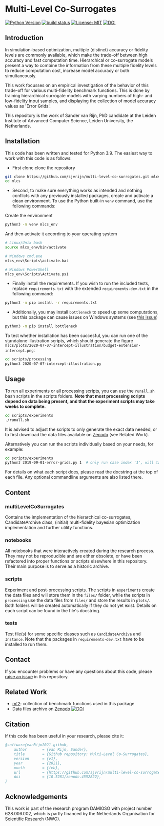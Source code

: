 # Multi-Level Co-Surrogates

[![Python Version](https://img.shields.io/badge/Python-3.9-blue)](https://python.org)
[![build status][build-badge]][actions-page]
[![License: MIT](https://img.shields.io/badge/License-MIT-green.svg)](https://opensource.org/licenses/MIT)
[![DOI](https://zenodo.org/badge/256506176.svg)](https://zenodo.org/badge/latestdoi/256506176)


## Introduction

In simulation-based optimization, multiple (distinct) accuracy or fidelity levels are commonly
available, which make the trade-off between high accuracy and fast computation time. Hierarchical or
co-surrogate models present a way to combine the information from these multiple fidelity levels to
reduce computation cost, increase model accuracy or both simultaneously.

This work focusses on an empirical investigation of the behavior of this trade-off for various
multi-fidelity benchmark functions. This is done by training hierarchical surrogate models with
varying numbers of high- and low-fidelity input samples, and displaying the collection of model
accuracy values as 'Error Grids'.

This repository is the work of Sander van Rijn, PhD candidate at the Leiden Institute of Advanced
Computer Science, Leiden University, the Netherlands.


## Installation

This code has been written and tested for Python 3.9. The easiest way to work
with this code is as follows:

* First clone clone the repository

```bash
git clone https://github.com/sjvrijn/multi-level-co-surrogates.git mlcs
cd mlcs
```

* Second, to make sure everything works as intended and nothing conflicts with any previously
  installed packages, create and activate a clean environment. To use the Python  built-in `venv`
  command, use the following commands:

Create the environment

```bash
python3 -m venv mlcs_env
```

And then activate it according to your operating system

```bash
# Linux/Unix bash
source mlcs_env/bin/activate

# Windows cmd.exe
mlcs_env\Scripts\activate.bat

# Windows PowerShell
mlcs_env\Scripts\Activate.ps1
```

* Finally install the requirements. If you wish to run the included tests, replace
  `requirements.txt` with the extended `requirements-dev.txt` in the following command:

```bash
python3 -m pip install -r requirements.txt
```

* Additionally, you may install `bottleneck` to speed up some computations, but this package can
  cause issues on Windows systems (see [this issue][bottleneck-issue])

```bash
python3 -m pip install bottleneck
```

To test whether installation has been succesful, you can run one of the standalone illustration
scripts, which should generate the figure
`mlcs/plots/2020-07-07-intercept-illustration/budget-extension-intercept.png`:

```bash
cd scripts/processing
python3 2020-07-07-intercept-illustration.py
```


## Usage

To run all experiments or all processing scripts, you can use the `runall.sh` bash scripts in the
scripts folders. **Note that most processing scripts depend on data being present, and that the
experiment scripts may take weeks to complete.**

```bash
cd scripts/experiments
./runall.sh
```

It is advised to adjust the scripts to only generate the exact data needed, or to first download the
data files available on [Zenodo] (see Related Work).

Alternatively you can run the scripts individually based on your needs, for example:

```bash
cd scripts/experiments
python3 2019-09-01-error-grids.py 1  # only run case index '1', will take ~1 day
```

For details on what each script does, please read the docstring at the top of each file. Any
optional commandline arguments are also listed there.


## Content

### multiLevelCoSurrogates

Contains the implementation of the hierarchical co-surrogates, CandidateArchive class, (initial)
multi-fidelity bayesian optimization implementation and further utility functions.


### notebooks

All notebooks that were interactively created during the research process.
They may not be reproducible and are either obsolete, or have been refactored into proper functions
or scripts elsewhere in this repository. Their main purpose is to serve as a historic archive.


### scripts

Experiment and post-processing scripts. The scripts in `experiments` create the data files and will
store them in the `files/` folder, while the scripts in `processing` use the data files from
`files/` and store the results in `plots/`. Both folders will be created automatically if they
do not yet exist. Details on each script can be found in the file's docstring.


### tests

Test file(s) for some specific classes such as `CandidateArchive` and `Instance`.
Note that the packages in `requirements-dev.txt` have to be installed to run them.


## Contact

If you encounter problems or have any questions about this code, please
[raise an issue][new-issue] in this repository.


## Related Work

- [mf2]: collection of benchmark functions used in this package
- Data files archive on [Zenodo] [![DOI](https://zenodo.org/badge/DOI/10.5281/zenodo.4551287.svg)](https://doi.org/10.5281/zenodo.4551287)


## Citation

If this code has been useful in your research, please cite it:

```bibtex
@software{vanRijn2021-github,
    author       = {van Rijn, Sander},
    title        = {Github repository: Multi-Level Co-Surrogates},
    version      = {v1},
    year         = {2021},
    month        = {feb},
    url          = {https://github.com/sjvrijn/multi-level-co-surrogates},
    doi          = {10.5281/zenodo.4552822},
}
```

## Acknowledgements

This work is part of the research program DAMIOSO with project number 628.006.002, which is partly
financed by the Netherlands Organisation for Scientific Research (NWO).



[actions-page]:     https://github.com/sjvrijn/multi-level-co-surrogates/actions
[bottleneck-issue]: https://github.com/pydata/bottleneck/issues/281
[build-badge]:	    https://github.com/sjvrijn/multi-level-co-surrogates/workflows/build/badge.svg
[mf2]:              https://github.com/sjvrijn/mf2
[new-issue]:        https://github.com/sjvrijn/multi-level-co-surrogates/issues/new
[Zenodo]:           https://doi.org/10.5281/zenodo.4551287

